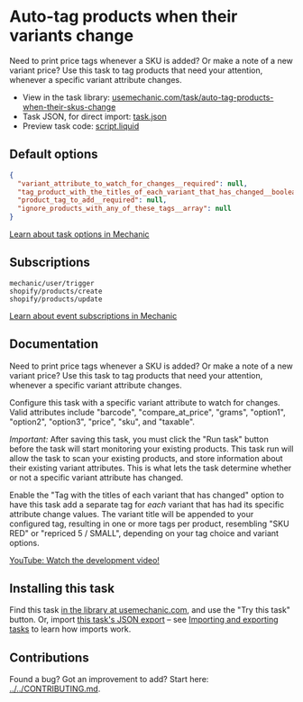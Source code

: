# Auto-tag products when their variants change

Need to print price tags whenever a SKU is added? Or make a note of a new variant price? Use this task to tag products that need your attention, whenever a specific variant attribute changes.

* View in the task library: [usemechanic.com/task/auto-tag-products-when-their-skus-change](https://usemechanic.com/task/auto-tag-products-when-their-skus-change)
* Task JSON, for direct import: [task.json](../../tasks/auto-tag-products-when-their-skus-change.json)
* Preview task code: [script.liquid](./script.liquid)

## Default options

```json
{
  "variant_attribute_to_watch_for_changes__required": null,
  "tag_product_with_the_titles_of_each_variant_that_has_changed__boolean": null,
  "product_tag_to_add__required": null,
  "ignore_products_with_any_of_these_tags__array": null
}
```

[Learn about task options in Mechanic](https://docs.usemechanic.com/article/471-task-options)

## Subscriptions

```liquid
mechanic/user/trigger
shopify/products/create
shopify/products/update
```

[Learn about event subscriptions in Mechanic](https://docs.usemechanic.com/article/408-subscriptions)

## Documentation

Need to print price tags whenever a SKU is added? Or make a note of a new variant price? Use this task to tag products that need your attention, whenever a specific variant attribute changes.

Configure this task with a specific variant attribute to watch for changes. Valid attributes include "barcode", "compare_at_price", "grams", "option1", "option2", "option3", "price", "sku", and "taxable".

*Important:* After saving this task, you must click the "Run task" button before the task will start monitoring your existing products. This task run will allow the task to scan your existing products, and store information about their existing variant attributes. This is what lets the task determine whether or not a specific variant attribute has changed.

Enable the "Tag with the titles of each variant that has changed" option to have this task add a separate tag for _each_ variant that has had its specific attribute change values. The variant title will be appended to your configured tag, resulting in one or more tags per product, resembling "SKU RED" or "repriced 5 / SMALL", depending on your tag choice and variant options.

[YouTube: Watch the development video!](https://youtu.be/v0W7JZV4RBQ)

## Installing this task

Find this task [in the library at usemechanic.com](https://usemechanic.com/task/auto-tag-products-when-their-skus-change), and use the "Try this task" button. Or, import [this task's JSON export](../../tasks/auto-tag-products-when-their-skus-change.json) – see [Importing and exporting tasks](https://docs.usemechanic.com/article/505-importing-and-exporting-tasks) to learn how imports work.

## Contributions

Found a bug? Got an improvement to add? Start here: [../../CONTRIBUTING.md](../../CONTRIBUTING.md).
